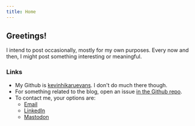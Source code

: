 ```yaml
---
title: Home
---
```


## Greetings!

I intend to post occasionally, mostly for my own purposes. Every now and then, I might post something interesting or meaningful.

### Links

* My Github is [kevinhikaruevans](https://github.com/kevinhikaruevans). I don't do much there though.
* For something related to the blog, open an issue [in the Github repo](https://github.com/kevinhikaruevans/kevinhikaruevans.github.io/issues).
* To contact me, your options are:
   * [Email](mailto:evans.kevinh@gmail.com)
   * [LinkedIn](https://linkedin.com/in/khevans)
   * [Mastodon](https://hachyderm.io/@kevinevans)
